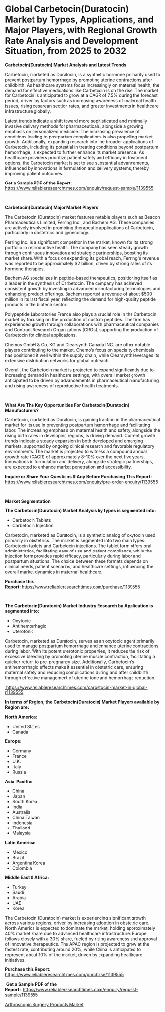 <p><h1>Global Carbetocin(Duratocin) Market by Types, Applications, and Major Players, with Regional Growth Rate Analysis and Development Situation, from 2025 to 2032</h1></p><p><strong>Carbetocin(Duratocin) Market Analysis and Latest Trends</strong></p>
<p><p>Carbetocin, marketed as Duratocin, is a synthetic hormone primarily used to prevent postpartum hemorrhage by promoting uterine contractions after childbirth. As healthcare systems focus increasingly on maternal health, the demand for effective medications like Carbetocin is on the rise. The market for Carbetocin is anticipated to grow at a CAGR of 7.5% during the forecast period, driven by factors such as increasing awareness of maternal health issues, rising cesarean section rates, and greater investments in healthcare infrastructure globally. </p><p>Latest trends indicate a shift toward more sophisticated and minimally invasive delivery methods for pharmaceuticals, alongside a growing emphasis on personalized medicine. The increasing prevalence of conditions leading to postpartum complications is also propelling market growth. Additionally, expanding research into the broader applications of Carbetocin, including its potential in treating conditions beyond postpartum hemorrhage, is expected to further enhance its market presence. As healthcare providers prioritize patient safety and efficacy in treatment options, the Carbetocin market is set to see substantial advancements, influenced by innovations in formulation and delivery systems, thereby improving patient outcomes.</p></p>
<p><strong>Get a Sample PDF of the Report:&nbsp;</strong> <a href="https://www.reliableresearchtimes.com/enquiry/request-sample/1139555?utm_campaign=3214&utm_medium=2&utm_source=Github&utm_content=ia&utm_term=25032025&utm_id=carbetocinduratocin">https://www.reliableresearchtimes.com/enquiry/request-sample/1139555</a></p>
<p>&nbsp;</p>
<p><strong>Carbetocin(Duratocin) Major Market Players</strong></p>
<p><p>The Carbetocin (Duratocin) market features notable players such as Beacon Pharmaceuticals Limited, Ferring Inc., and Bachem AG. These companies are actively involved in promoting therapeutic applications of Carbetocin, particularly in obstetrics and gynecology.</p><p>Ferring Inc. is a significant competitor in the market, known for its strong portfolio in reproductive health. The company has seen steady growth through continuous innovation and strategic partnerships, boosting its market share. With a focus on expanding its global reach, Ferring's revenue was reported to be approximately $2 billion, driven by strong sales of its hormone therapies.</p><p>Bachem AG specializes in peptide-based therapeutics, positioning itself as a leader in the synthesis of Carbetocin. The company has achieved consistent growth by investing in advanced manufacturing technologies and enhancing product offerings. Bachem reported a revenue of about $500 million in its last fiscal year, reflecting the demand for high-quality peptide products in the biotech sector.</p><p>Polypeptide Laboratories France also plays a crucial role in the Carbetocin market by focusing on the production of custom peptides. The firm has experienced growth through collaborations with pharmaceutical companies and Contract Research Organizations (CROs), supporting the production of Carbetocin for clinical applications.</p><p>Chemos GmbH & Co. KG and Clearsynth Canada INC. are other notable players contributing to the market. Chemo’s focus on specialty chemicals has positioned it well within the supply chain, while Clearsynth leverages its extensive distribution networks for global outreach.</p><p>Overall, the Carbetocin market is projected to expand significantly due to increasing demand in healthcare settings, with overall market growth anticipated to be driven by advancements in pharmaceutical manufacturing and rising awareness of reproductive health treatments.</p></p>
<p>&nbsp;</p>
<p><strong>What Are The Key Opportunities For Carbetocin(Duratocin) Manufacturers?</strong></p>
<p><p>Carbetocin, marketed as Duratocin, is gaining traction in the pharmaceutical market for its use in preventing postpartum hemorrhage and facilitating labor. The increasing emphasis on maternal health and safety, alongside the rising birth rates in developing regions, is driving demand. Current growth trends indicate a steady expansion in both developed and emerging markets, supported by ongoing clinical research and favorable regulatory environments. The market is projected to witness a compound annual growth rate (CAGR) of approximately 8-10% over the next five years. Innovations in formulation and delivery, alongside strategic partnerships, are expected to enhance market penetration and accessibility.</p></p>
<p><strong>Inquire or Share Your Questions If Any Before Purchasing This Report:</strong> <a href="https://www.reliableresearchtimes.com/enquiry/pre-order-enquiry/1139555?utm_campaign=3214&utm_medium=2&utm_source=Github&utm_content=ia&utm_term=25032025&utm_id=carbetocinduratocin">https://www.reliableresearchtimes.com/enquiry/pre-order-enquiry/1139555</a></p>
<p>&nbsp;</p>
<p><strong>Market Segmentation</strong></p>
<p><strong>The Carbetocin(Duratocin) Market Analysis by types is segmented into:</strong></p>
<p><ul><li>Carbetocin Tablets</li><li>Carbetocin Injection</li></ul></p>
<p><p>Carbetocin, marketed as Duratocin, is a synthetic analog of oxytocin used primarily in obstetrics. The market is segmented into two main types: Carbetocin tablets and Carbetocin injections. The tablet form offers oral administration, facilitating ease of use and patient compliance, while the injection form provides rapid efficacy, particularly during labor and postpartum situations. The choice between these formats depends on clinical needs, patient scenarios, and healthcare settings, influencing the overall market dynamics in maternal healthcare.</p></p>
<p><strong>Purchase this Report:&nbsp;</strong><a href="https://www.reliableresearchtimes.com/purchase/1139555?utm_campaign=3214&utm_medium=2&utm_source=Github&utm_content=ia&utm_term=25032025&utm_id=carbetocinduratocin">https://www.reliableresearchtimes.com/purchase/1139555</a></p>
<p>&nbsp;</p>
<p><strong>The Carbetocin(Duratocin) Market Industry Research by Application is segmented into:</strong></p>
<p><ul><li>Oxytocic</li><li>Antihemorrhagic</li><li>Uterotonic</li></ul></p>
<p><p>Carbetocin, marketed as Duratocin, serves as an oxytocic agent primarily used to manage postpartum hemorrhage and enhance uterine contractions during labor. With its potent uterotonic properties, it reduces the risk of excessive bleeding by promoting uterine muscle contraction, facilitating a quicker return to pre-pregnancy size. Additionally, Carbetocin's antihemorrhagic effects make it essential in obstetric care, ensuring maternal safety and reducing complications during and after childbirth through effective management of uterine tone and hemorrhage reduction.</p></p>
<p><a href="https://www.reliableresearchtimes.com/carbetocin-market-in-global-r1139555?utm_campaign=3214&utm_medium=2&utm_source=Github&utm_content=ia&utm_term=25032025&utm_id=carbetocinduratocin">&nbsp;https://www.reliableresearchtimes.com/carbetocin-market-in-global-r1139555</a></p>
<p><strong>In terms of Region, the Carbetocin(Duratocin) Market Players available by Region are:</strong></p>
<p>
    <p> <strong> North America: </strong>
        <ul>
            <li>United States</li>
            <li>Canada</li>
        </ul>
        </p> 
    <p> <strong> Europe: </strong>
        <ul>
            <li>Germany</li>
            <li>France</li>
            <li>U.K.</li>
            <li>Italy</li>
            <li>Russia</li>
        </ul>
        </p> 
    <p> <strong> Asia-Pacific: </strong>
        <ul>
            <li>China</li>
            <li>Japan</li>
            <li>South Korea</li>
            <li>India</li>
            <li>Australia</li>
            <li>China Taiwan</li>
            <li>Indonesia</li>
            <li>Thailand</li>
            <li>Malaysia</li>
        </ul>
        </p> 
    <p> <strong> Latin America: </strong>
        <ul>
            <li>Mexico</li>
            <li>Brazil</li>
            <li>Argentina Korea</li>
            <li>Colombia</li>
        </ul>
        </p> 
    <p> <strong> Middle East & Africa: </strong>
        <ul>
            <li>Turkey</li>
            <li>Saudi</li>
            <li>Arabia</li>
            <li>UAE</li>
            <li>Korea</li>
        </ul>
    </p>
    </p>
<p><p>The Carbetocin (Duratocin) market is experiencing significant growth across various regions, driven by increasing adoption in obstetric care. North America is expected to dominate the market, holding approximately 40% market share due to advanced healthcare infrastructure. Europe follows closely with a 30% share, fueled by rising awareness and approval of innovative therapeutics. The APAC region is projected to grow at the fastest rate, contributing around 20%, while China is anticipated to represent about 10% of the market, driven by expanding healthcare initiatives.</p></p>
<p><strong>Purchase this Report: </strong><a href="https://www.reliableresearchtimes.com/purchase/1139555?utm_campaign=3214&utm_medium=2&utm_source=Github&utm_content=ia&utm_term=25032025&utm_id=carbetocinduratocin">https://www.reliableresearchtimes.com/purchase/1139555</a></p>
<p>&nbsp;<strong>Get a Sample PDF of the Report:&nbsp;&nbsp;</strong><a href="https://www.reliableresearchtimes.com/enquiry/request-sample/1139555?utm_campaign=3214&utm_medium=2&utm_source=Github&utm_content=ia&utm_term=25032025&utm_id=carbetocinduratocin">https://www.reliableresearchtimes.com/enquiry/request-sample/1139555</a></p>
<p><strong></strong></p>
<p><p><a href="https://github.com/saeiddaemo/Market-Research-Report-List-1/blob/main/arthroscopic-surgery-products-market.md?utm_campaign=3214&utm_medium=2&utm_source=Github&utm_content=ia&utm_term=25032025&utm_id=carbetocinduratocin">Arthroscopic Surgery Products Market</a></p></p>